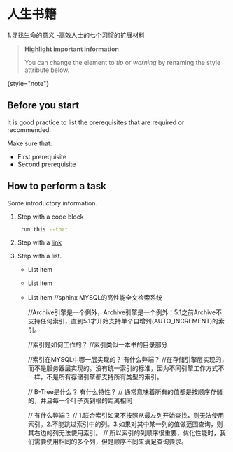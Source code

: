 # 人生书籍

1.寻找生命的意义 -高效人士的七个习惯的扩展材料

> **Highlight important information**
>
> You can change the element to *tip* or *warning* by renaming the style attribute below.
>
{style="note"}

## Before you start

It is good practice to list the prerequisites that are required or recommended.

Make sure that:
- First prerequisite
- Second prerequisite

## How to perform a task

Some introductory information.

1. Step with a code block

   ```bash
    run this --that
   ```

2. Step with a [link](https://www.jetbrains.com)

3. Step with a list.
   - List item
   - List item
   - List item
     //sphinx MYSQL的高性能全文检索系统

     //Archive引擎是一个例外，Archive引擎是一个例外：5.1之前Archive不支持任何索引，直到5.1才开始支持单个自增列(AUTO_INCREMENT)的索引。


        //索引是如何工作的？
        //索引类似一本书的目录部分

        //索引在MYSQL中哪一层实现的？ 有什么弊端？
        //在存储引擎层实现的，而不是服务器层实现的。没有统一索引的标准，因为不同引擎工作方式不一样，不是所有存储引擎都支持所有类型的索引。

        // B-Tree是什么？ 有什么特性？
        // 通常意味着所有的值都是按顺序存储的，并且每一个叶子页到根的距离相同

        // 有什么弊端？
        // 1.联合索引如果不按照从最左列开始查找，则无法使用索引。2.不能跳过索引中的列。3.如果对其中某一列的值做范围查询，则其右边的列无法使用索引。
        // 所以索引的列顺序很重要，优化性能时，我们需要使用相同的多个列，但是顺序不同来满足查询要求。